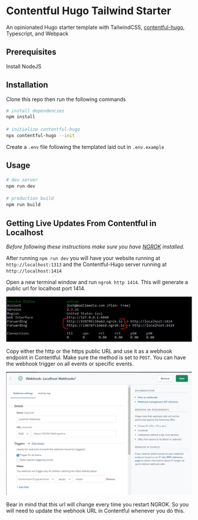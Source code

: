 # Contentful Hugo Tailwind Starter

An opinionated Hugo starter template with TailwindCSS, [contentful-hugo](https://github.com/ModiiMedia/contentful-hugo), Typescript, and Webpack

## Prerequisites

Install NodeJS

## Installation

Clone this repo then run the following commands

```bash
# install dependencies
npm install

# initialize contentful-hugo
npx contentful-hugo --init
```

Create a `.env` file following the templated laid out in `.env.example`

## Usage

```bash
# dev server
npm run dev

# production build
npm run build
```

## Getting Live Updates From Contentful in Localhost

*Before following these instructions make sure you have [NGROK](https://ngrok.com/) installed.*

After running `npm run dev` you will have your website running at `http://localhost:1313` and the Contentful-Hugo server running at `http://localhost:1414`

Open a new terminal window and run `ngrok http 1414`. This will generate a public url for localhost port 1414.

![](readme-assets/ngrok-screenshot.JPG)

Copy either the http or the https public URL and use it as a webhook endpoint in Contentful. Make sure the method is set to `POST`. You can have the webhook trigger on all events or specific events.

![](readme-assets/contentful-webhook-screenshot.JPG)

Bear in mind that this url will change every time you restart NGROK. So you will need to update the webhook URL in Contentful whenever you do this.

